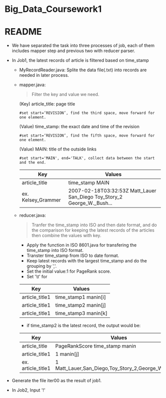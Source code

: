 # Big_Data_Coursework1
README
==============================================
* We have separated the task into three processes of job, each of them includes mapper step and previous two with reducer parser. 
* In Job1, the latest records of article is filtered based on time_stamp
  * MyRecordReader.java: Splite the data file(.txt) into records are needed in later process.
  * mapper.java: 
    > Filter the key and value we need. 
  
      (Key) article_title: page title 
      
        #set start=‘REVISION’, find the third space, move forward for one element.
        
      (Value) time_stamp: the exact date and time of the revision
      
        #set start=‘REVISION’, find the fifth space, move forward for one element.
        
      (Value) MAIN: title of the outside links
      
        #set start='MAIN', end='TALK', collect data between the start and the end.
      Key  | Values|
      --------- | --------|
      article_title  | time_stamp MAIN |
      ex.  Kelsey_Grammer  | 2007-02-18T03:32:53Z Matt_Lauer San_Diego Toy_Story_2 George_W._Bush... |
    
  * reducer.java:
    > Tranfer the time_stamp into ISO and then date format, and do the comparison for keeping the latest records of the articles then combine the values with key.
    * Apply the function in ISO 8601.java for transfering the time_stamp into ISO format.
    * Transter time_stamp from ISO to date format.
    * Keep latest records with the largest time_stamp and do the grouping by ','.
    * Set the initial value:1 for PageRank score.
    * Set '\t' for 
    > 
      Key  | Values|
      --------- | --------|
      article_title1  | time_stamp1 manin[i] |
      article_title1  | time_stamp2 manin[j] |
      article_title1  | time_stamp3 manin[k] |
    
    * if time_stamp2 is the latest record, the output would be:
    >
     Key  | Values|
     --------- | --------|
     article_title | PageRankScore time_stamp manin|
     article_title1  | 1 manin[j] |
     ex. article_title1  | 1 Matt_Lauer,San_Diego,Toy_Story_2,George_W._Bush... |
 * Generate the file iter00 as the result of job1.
 
* In Job2, 
  Input '!' 
     

      
      
      
